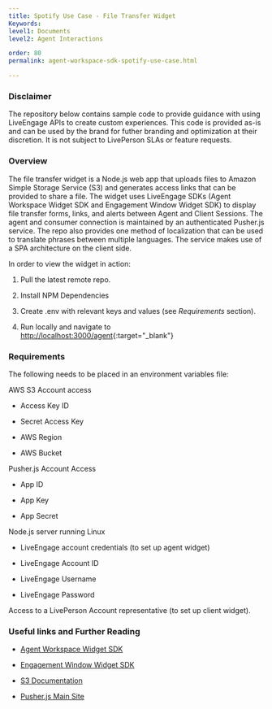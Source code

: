 ```yaml
---
title: Spotify Use Case - File Transfer Widget
Keywords:
level1: Documents
level2: Agent Interactions

order: 80
permalink: agent-workspace-sdk-spotify-use-case.html

---
```


### Disclaimer

The repository below contains sample code to provide guidance with using LiveEngage APIs to create custom experiences. This code is provided as-is and can be used by the brand for futher branding and optimization at their discretion. It is not subject to LivePerson SLAs or feature requests.

### Overview

The file transfer widget is a Node.js web app that uploads files to Amazon Simple Storage Service (S3) and generates access links that can be provided to share a file. The widget uses LiveEngage SDKs (Agent Workspace Widget SDK and Engagement Window Widget SDK) to display file transfer forms, links, and alerts between Agent and Client Sessions. The agent and consumer connection is maintained by an authenticated Pusher.js service. The repo also provides one method of localization that can be used to translate phrases between multiple languages. The service makes use of a SPA architecture on the client side.

In order to view the widget in action:

1. Pull the latest remote repo.

2. Install NPM Dependencies

3. Create .env with relevant keys and values (see _Requirements_ section).

4. Run locally and navigate to [http://localhost:3000/agent](http://localhost:3000/agent){:target="_blank"}

### Requirements

The following needs to be placed in an environment variables file:

AWS S3 Account access

* Access Key ID

* Secret Access Key

* AWS Region

* AWS Bucket

Pusher.js Account Access

* App ID

* App Key

* App Secret

Node.js server running Linux

* LiveEngage account credentials (to set up agent widget)

* LiveEngage Account ID

* LiveEngage Username

* LiveEngage Password

Access to a LivePerson Account representative (to set up client widget).

### Useful links and Further Reading

* [Agent Workspace Widget SDK](https://developers.liveperson.com/agent-workspace-sdkoverview.html)

* [Engagement Window Widget SDK](https://developers.liveperson.com/rt-interactions-window-sdkoverview.html)

* [S3 Documentation](https://aws.amazon.com/documentation/s3/)

* [Pusher.js Main Site](https://pusher.com/docs/javascript_quick_start)